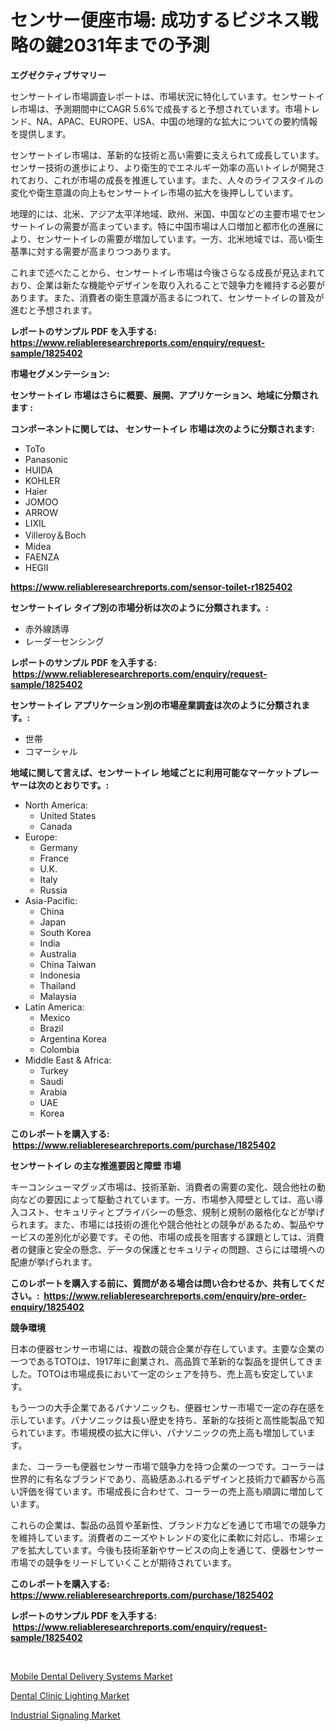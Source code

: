 <p><h1>センサー便座市場: 成功するビジネス戦略の鍵2031年までの予測</h1></p><p><strong>エグゼクティブサマリー</strong></p>
<p><p>センサートイレ市場調査レポートは、市場状況に特化しています。センサートイレ市場は、予測期間中にCAGR 5.6%で成長すると予想されています。市場トレンド、NA、APAC、EUROPE、USA、中国の地理的な拡大についての要約情報を提供します。</p><p>センサートイレ市場は、革新的な技術と高い需要に支えられて成長しています。センサー技術の進歩により、より衛生的でエネルギー効率の高いトイレが開発されており、これが市場の成長を推進しています。また、人々のライフスタイルの変化や衛生意識の向上もセンサートイレ市場の拡大を後押ししています。</p><p>地理的には、北米、アジア太平洋地域、欧州、米国、中国などの主要市場でセンサートイレの需要が高まっています。特に中国市場は人口増加と都市化の進展により、センサートイレの需要が増加しています。一方、北米地域では、高い衛生基準に対する需要が高まりつつあります。</p><p>これまで述べたことから、センサートイレ市場は今後さらなる成長が見込まれており、企業は新たな機能やデザインを取り入れることで競争力を維持する必要があります。また、消費者の衛生意識が高まるにつれて、センサートイレの普及が進むと予想されます。</p></p>
<p><strong>レポートのサンプル PDF を入手する: <a href="https://www.reliableresearchreports.com/enquiry/request-sample/1825402">https://www.reliableresearchreports.com/enquiry/request-sample/1825402</a></strong></p>
<p><strong>市場セグメンテーション:</strong></p>
<p><strong> センサートイレ 市場はさらに概要、展開、アプリケーション、地域に分類されます :</strong></p>
<p><strong>コンポーネントに関しては、 センサートイレ 市場は次のように分類されます: &nbsp;</strong></p>
<p><ul><li>ToTo</li><li>Panasonic</li><li>HUIDA</li><li>KOHLER</li><li>Haier</li><li>JOMOO</li><li>ARROW</li><li>LIXIL</li><li>Villeroy＆Boch</li><li>Midea</li><li>FAENZA</li><li>HEGII</li></ul></p>
<p><strong><a href="https://www.reliableresearchreports.com/sensor-toilet-r1825402">https://www.reliableresearchreports.com/sensor-toilet-r1825402</a></strong></p>
<p><strong> センサートイレ タイプ別の市場分析は次のように分類されます。:</strong></p>
<p><ul><li>赤外線誘導</li><li>レーダーセンシング</li></ul></p>
<p><strong>レポートのサンプル PDF を入手する: &nbsp;<a href="https://www.reliableresearchreports.com/enquiry/request-sample/1825402">https://www.reliableresearchreports.com/enquiry/request-sample/1825402</a></strong></p>
<p><strong> センサートイレ アプリケーション別の市場産業調査は次のように分類されます。:</strong></p>
<p><ul><li>世帯</li><li>コマーシャル</li></ul></p>
<p><strong>地域に関して言えば、センサートイレ 地域ごとに利用可能なマーケットプレーヤーは次のとおりです。:</strong></p>
<p><ul>
    <li>
        North America:
        <ul>
            <li>United States</li>
            <li>Canada</li>
        </ul>
    </li>
    <li>
        Europe:
        <ul>
            <li>Germany</li>
            <li>France</li>
            <li>U.K.</li>
            <li>Italy</li>
            <li>Russia</li>
        </ul>
    </li>
    <li>
        Asia-Pacific:
        <ul>
            <li>China</li>
            <li>Japan</li>
            <li>South Korea</li>
            <li>India</li>
            <li>Australia</li>
            <li>China Taiwan</li>
            <li>Indonesia</li>
            <li>Thailand</li>
            <li>Malaysia</li>
        </ul>
    </li>
    <li>
        Latin America:
        <ul>
            <li>Mexico</li>
            <li>Brazil</li>
            <li>Argentina Korea</li>
            <li>Colombia</li>
        </ul>
    </li>
    <li>
        Middle East & Africa:
        <ul>
            <li>Turkey</li>
            <li>Saudi</li>
            <li>Arabia</li>
            <li>UAE</li>
            <li>Korea</li>
        </ul>
    </li>
    </ul></p>
<p><strong>このレポートを購入する: &nbsp;<a href="https://www.reliableresearchreports.com/purchase/1825402">https://www.reliableresearchreports.com/purchase/1825402</a></strong></p>
<p><strong>センサートイレ の主な推進要因と障壁 市場</strong></p>
<p><p>キーコンシューマグッズ市場は、技術革新、消費者の需要の変化、競合他社の動向などの要因によって駆動されています。一方、市場参入障壁としては、高い導入コスト、セキュリティとプライバシーの懸念、規制と規制の厳格化などが挙げられます。また、市場には技術の進化や競合他社との競争があるため、製品やサービスの差別化が必要です。その他、市場の成長を阻害する課題としては、消費者の健康と安全の懸念、データの保護とセキュリティの問題、さらには環境への配慮が挙げられます。</p></p>
<p><strong>このレポートを購入する前に、質問がある場合は問い合わせるか、共有してください。:&nbsp; <a href="https://www.reliableresearchreports.com/enquiry/pre-order-enquiry/1825402">https://www.reliableresearchreports.com/enquiry/pre-order-enquiry/1825402</a></strong></p>
<p><strong>競争環境</strong></p>
<p><p>日本の便器センサー市場には、複数の競合企業が存在しています。主要な企業の一つであるTOTOは、1917年に創業され、高品質で革新的な製品を提供してきました。TOTOは市場成長において一定のシェアを持ち、売上高も安定しています。</p><p>もう一つの大手企業であるパナソニックも、便器センサー市場で一定の存在感を示しています。パナソニックは長い歴史を持ち、革新的な技術と高性能製品で知られています。市場規模の拡大に伴い、パナソニックの売上高も増加しています。</p><p>また、コーラーも便器センサー市場で競争力を持つ企業の一つです。コーラーは世界的に有名なブランドであり、高級感あふれるデザインと技術力で顧客から高い評価を得ています。市場成長に合わせて、コーラーの売上高も順調に増加しています。</p><p>これらの企業は、製品の品質や革新性、ブランド力などを通じて市場での競争力を維持しています。消費者のニーズやトレンドの変化に柔軟に対応し、市場シェアを拡大しています。今後も技術革新やサービスの向上を通じて、便器センサー市場での競争をリードしていくことが期待されています。</p></p>
<p><strong>このレポートを購入する: &nbsp; <a href="https://www.reliableresearchreports.com/purchase/1825402">https://www.reliableresearchreports.com/purchase/1825402</a></strong></p>
<p><strong>レポートのサンプル PDF を入手する: &nbsp;<a href="https://www.reliableresearchreports.com/enquiry/request-sample/1825402">https://www.reliableresearchreports.com/enquiry/request-sample/1825402</a></strong><strong></strong></p>
<p>&nbsp;</p>
<p><p><a href="https://extreme-scabiosa-c81.notion.site/Mobile-Dental-Delivery-Systems-Market-Competitive-Analysis-Market-Trends-and-Forecast-to-2031-06e1b560fe4f4aecb9d5f4f3c1600989">Mobile Dental Delivery Systems Market</a></p><p><a href="https://carnation-joke-41f.notion.site/Dental-Clinic-Lighting-Market-Exploring-Market-Share-Market-Trends-and-Future-Growth-e7b6e838c76b46e6ac6badd9cba1b921">Dental Clinic Lighting Market</a></p><p><a href="https://github.com/Angelnienowdseej3e45z3p8c/Market-Research-Report-List-2/blob/main/industrial-signaling-market.md">Industrial Signaling Market</a></p></p>